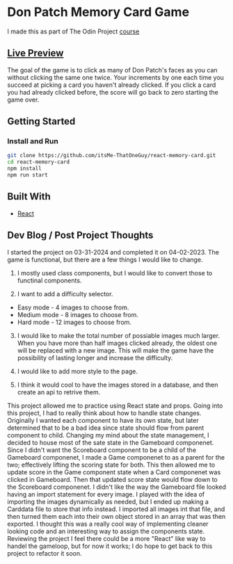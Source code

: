 # Don Patch Memory Card Game

I made this as part of The Odin Project [course](https://www.theodinproject.com/lessons/node-path-javascript-memory-card)

## [Live Preview](https://itsme-thatoneguy.github.io/react-memory-card/)

The goal of the game is to click as many of Don Patch's faces as you can without clicking the same one twice. Your increments by one each time you succeed at picking a card you haven't already clicked. If you click a card you had already clicked before, the score will go back to zero starting the game over.

## Getting Started

### Install and Run

```bash
git clone https://github.com/itsMe-ThatOneGuy/react-memory-card.git
cd react-memory-card
npm install
npm run start
```

## Built With

- [React](https://reactjs.org/)

## Dev Blog / Post Project Thoughts

I started the project on 03-31-2024 and completed it on 04-02-2023.
The game is functional, but there are a few things I would like to change.

1. I mostly used class components, but I would like to convert those to functinal components.

2. I want to add a difficulty selector.

- Easy mode - 4 images to choose from.
- Medium mode - 8 images to choose from.
- Hard mode - 12 images to choose from.

3. I would like to make the total number of possiable images much larger. When you have more than half images clicked already, the oldest one will be replaced with a new image. This will make the game have the possibility of lasting longer and increase the difficulty.

4. I would like to add more style to the page.

5. I think it would cool to have the images stored in a database, and then create an api to retrive them.

This project allowed me to practice using React state and props. Going into this project, I had to really think about how to handle state changes. Originally I wanted each component to have its own state, but later determined that to be a bad idea since state should flow from parent component to child. Changing my mind about the state management, I decided to house most of the sate state in the Gameboard componenet. Since I didn't want the Scoreboard component to be a child of the Gameboard componenet, I made a Game componenet to as a parent for the two; effectively lifting the scoring state for both. This then allowed me to update score in the Game component state when a Card componenet was clicked in Gameboard. Then that updated score state would flow down to the Scoreboard componenet.
I didn't like the way the Gameboard file looked having an import statement for every image. I played with the idea of importing the images dynamically as needed, but I ended up making a Carddata file to store that info instead. I imported all images int that file, and then turned them each into their own object stored in an array that was then exported. I thought this was a really cool way of implementing cleaner looking code and an interesting way to assign the components state. Reviewing the project I feel there could be a more "React" like way to handel the gameloop, but for now it works; I do hope to get back to this project to refactor it soon.
